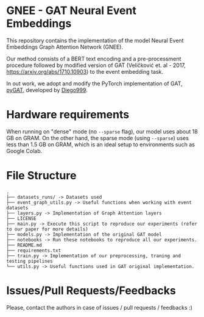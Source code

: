 # GNEE - GAT Neural Event Embeddings

This repository contains the implementation of the model Neural Event Embeddings Graph Attention Network (GNEE).

Our method consists of a BERT text encoding and a pre-processment procedure followed by modified version of GAT
(Veličković et. al - 2017, https://arxiv.org/abs/1710.10903) to the event embedding task.

In out work, we adopt and modify the PyTorch implementation of GAT, [pyGAT](https://github.com/Diego999/pyGAT), developed by [Diego999](https://github.com/Diego999).

# Hardware requirements

When running on "dense" mode (no ```--sparse``` flag), our model uses about 18 GB on GRAM. On the other hand, the sparse mode (using ```--sparse```) uses less than 1.5 GB on GRAM, which is an ideal setup to environments such as Google Colab.


# File Structure
```
.
├── datasets_runs/ -> Datasets used
├── event_graph_utils.py -> Useful functions when working with event datasets
├── layers.py -> Implementation of Graph Attention layers
├── LICENSE
├── main.py -> Execute this script to reproduce our experiments (refer to our paper for more details)
├── models.py -> Implementation of the original GAT model
├── notebooks -> Run these notebooks to reproduce all our experiments.
├── README.md
├── requirements.txt
├── train.py -> Implementation of our preprocessing, traning and testing pipelines
└── utils.py -> Useful functions used in GAT original implementation.
```

# Issues/Pull Requests/Feedbacks

Please, contact the authors in case of issues / pull requests / feedbacks :)